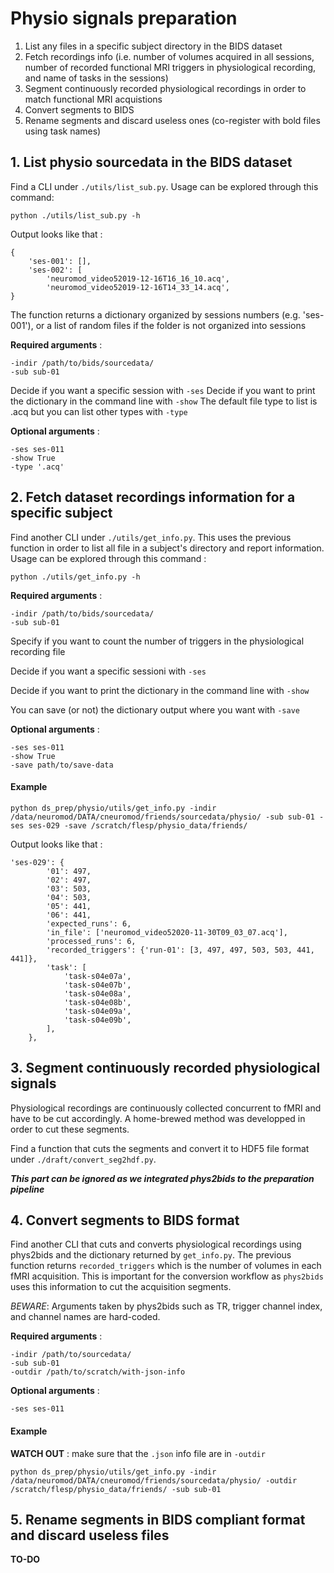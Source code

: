 # Physio signals preparation

1. List any files in a specific subject directory in the BIDS dataset
2. Fetch recordings info (i.e. number of volumes acquired in all sessions, number of recorded functional MRI triggers in physiological recording, and name of tasks in the sessions)
3. Segment continuously recorded physiological recordings in order to match functional MRI acquistions
4. Convert segments to BIDS
5. Rename segments and discard useless ones (co-register with bold files using task names)

## 1. List physio sourcedata in the BIDS dataset
Find a CLI under `./utils/list_sub.py`. Usage can be explored through this command:

``python ./utils/list_sub.py -h``

Output looks like that :
```
{
    'ses-001': [],
    'ses-002': [
        'neuromod_video52019-12-16T16_16_10.acq',
        'neuromod_video52019-12-16T14_33_14.acq',
}
```

The function returns a dictionary organized by sessions numbers (e.g. 'ses-001'), or a list of random files if the folder is not organized into sessions

**Required arguments** :
```
-indir /path/to/bids/sourcedata/
-sub sub-01

```
Decide if you want a specific session with `-ses`
Decide if you want to print the dictionary in the command line with `-show`
The default file type to list is .acq but you can list other types with `-type`

**Optional arguments** :
```
-ses ses-011
-show True
-type '.acq'
```

## 2. Fetch dataset recordings information for a specific subject
Find another CLI under `./utils/get_info.py`. This uses the previous function in order to list all file in a subject's directory and report information. Usage can be explored through this command :

``python ./utils/get_info.py -h``




**Required arguments** :
```
-indir /path/to/bids/sourcedata/
-sub sub-01
```
Specify if you want to count the number of triggers in the physiological recording file

Decide if you want a specific sessioni with `-ses`

Decide if you want to print the dictionary in the command line with `-show`

You can save (or not) the dictionary output where you want with `-save`

**Optional arguments** :
```
-ses ses-011
-show True
-save path/to/save-data
```
#### Example
``python ds_prep/physio/utils/get_info.py -indir /data/neuromod/DATA/cneuromod/friends/sourcedata/physio/ -sub sub-01 -ses ses-029 -save /scratch/flesp/physio_data/friends/``

Output looks like that :
```
'ses-029': {
        '01': 497,
        '02': 497,
        '03': 503,
        '04': 503,
        '05': 441,
        '06': 441,
        'expected_runs': 6,
        'in_file': ['neuromod_video52020-11-30T09_03_07.acq'],
        'processed_runs': 6,
        'recorded_triggers': {'run-01': [3, 497, 497, 503, 503, 441, 441]},
        'task': [
            'task-s04e07a',
            'task-s04e07b',
            'task-s04e08a',
            'task-s04e08b',
            'task-s04e09a',
            'task-s04e09b',
        ],
    },

```

## 3. Segment continuously recorded physiological signals
Physiological recordings are continuously collected concurrent to fMRI and have to be cut accordingly. A home-brewed method was developped in order to cut these segments.

Find a function that cuts the segments and convert it to HDF5 file format under `./draft/convert_seg2hdf.py`.

***This part can be ignored as we integrated phys2bids to the preparation pipeline***

## 4. Convert segments to BIDS format
Find another CLI that cuts and converts physiological recordings using phys2bids and the dictionary returned by `get_info.py`. The previous function returns `recorded_triggers` which is the number of volumes in each fMRI acquisition. This is important for the conversion workflow as `phys2bids` uses this information to cut the acquisition segments.

*BEWARE*: Arguments taken by phys2bids such as TR, trigger channel index, and channel names are hard-coded.

**Required arguments** :
```
-indir /path/to/sourcedata/
-sub sub-01
-outdir /path/to/scratch/with-json-info
```
**Optional arguments** :
```
-ses ses-011
```
#### Example
**WATCH OUT** : make sure that the `.json` info file are in `-outdir`

``python ds_prep/physio/utils/get_info.py -indir /data/neuromod/DATA/cneuromod/friends/sourcedata/physio/ -outdir /scratch/flesp/physio_data/friends/ -sub sub-01``

## 5. Rename segments in BIDS compliant format and discard useless files
**TO-DO**
